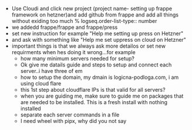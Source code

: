 - Use Cloudi and click new project (project name- setting up frappe framework on hetzner)and add github from frappe and add all things without exiding too much %
  logseq.order-list-type:: number
- we addedd frappe/frappe and frappe/press
- set new instruction for example "Help me setting up press on Hetzner"
- and ask with something like "Help me set uppress on cloud on Hetzner"
- important things is that we always ask more detailos or set new requirments when hes doing it wrong...for example
	- how many minimum servers needed for setup?
	- Ok give me datails guide and steps to setup and connect each server..i have three of em
	- how to setup the domain, my dmain is logicna-podloga.com, i am using cloud flare
	- this 1st step about cloudflare IPs is that valid for all servers?
	- when you are guiding me, make sure to guide me on packages that are needed to be installed. This is a fresh install with nothing installed
	- separate each server commands in a file
	- I need wheel with pipx, why did you not say